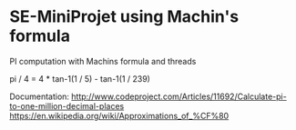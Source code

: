 # SE-MiniProjet using Machin's formula

PI computation with Machins formula and threads

pi / 4 = 4 * tan-1(1 / 5) - tan-1(1 / 239)

   Documentation: http://www.codeproject.com/Articles/11692/Calculate-pi-to-one-million-decimal-places
   https://en.wikipedia.org/wiki/Approximations_of_%CF%80
   

